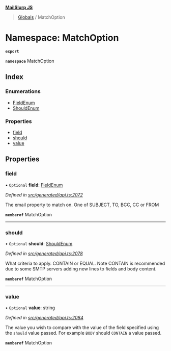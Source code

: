 **[MailSlurp JS](../README.md)**

> [Globals](../README.md) / MatchOption

# Namespace: MatchOption

**`export`** 

**`namespace`** MatchOption

## Index

### Enumerations

* [FieldEnum](../enums/matchoption.fieldenum.md)
* [ShouldEnum](../enums/matchoption.shouldenum.md)

### Properties

* [field](matchoption.md#field)
* [should](matchoption.md#should)
* [value](matchoption.md#value)

## Properties

### field

• `Optional` **field**: [FieldEnum](../enums/matchoption.fieldenum.md)

*Defined in [src/generated/api.ts:2072](https://github.com/mailslurp/mailslurp-client/blob/359c034/src/generated/api.ts#L2072)*

The email property to match on. One of SUBJECT, TO, BCC, CC or FROM

**`memberof`** MatchOption

___

### should

• `Optional` **should**: [ShouldEnum](../enums/matchoption.shouldenum.md)

*Defined in [src/generated/api.ts:2078](https://github.com/mailslurp/mailslurp-client/blob/359c034/src/generated/api.ts#L2078)*

What criteria to apply. CONTAIN or EQUAL. Note CONTAIN is recommended due to some SMTP servers adding new lines to fields and body content.

**`memberof`** MatchOption

___

### value

• `Optional` **value**: string

*Defined in [src/generated/api.ts:2084](https://github.com/mailslurp/mailslurp-client/blob/359c034/src/generated/api.ts#L2084)*

The value you wish to compare with the value of the field specified using the `should` value passed. For example `BODY` should `CONTAIN` a value passed.

**`memberof`** MatchOption
